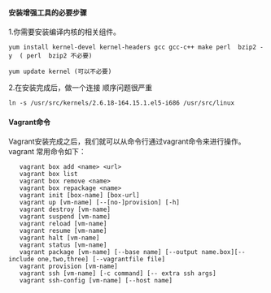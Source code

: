 #### 安装增强工具的必要步骤

1.你需要安装编译内核的相关组件。

    yum install kernel-devel kernel-headers gcc gcc-c++ make perl  bzip2 -y  ( perl  bzip2 不必要)

    yum update kernel (可以不必要)

2.在安装完成后，做一个连接  顺序问题很严重

    ln -s /usr/src/kernels/2.6.18-164.15.1.el5-i686 /usr/src/linux




#### Vagrant命令

Vagrant安装完成之后，我们就可以从命令行通过vagrant命令来进行操作。vagrant 常用命令如下：

       vagrant box add <name> <url>
       vagrant box list
       vagrant box remove <name>
       vagrant box repackage <name> 
       vagrant init [box-name] [box-url]
       vagrant up [vm-name] [--[no-]provision] [-h]
       vagrant destroy [vm-name]
       vagrant suspend [vm-name]
       vagrant reload [vm-name]
       vagrant resume [vm-name]
       vagrant halt [vm-name]
       vagrant status [vm-name] 
       vagrant package [vm-name] [--base name] [--output name.box][--include one,two,three] [--vagrantfile file]
       vagrant provision [vm-name]
       vagrant ssh [vm-name] [-c command] [-- extra ssh args]
       vagrant ssh-config [vm-name] [--host name]
